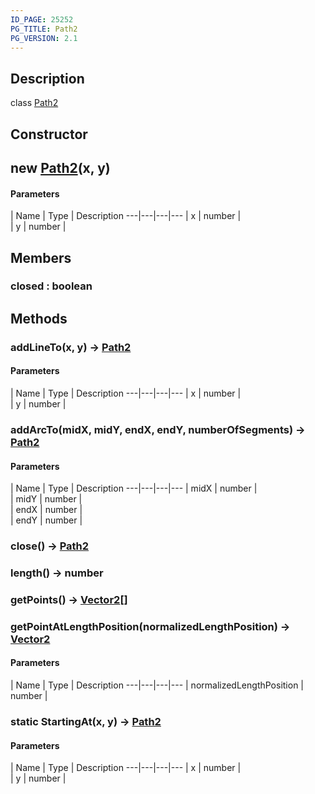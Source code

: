 ```yaml
---
ID_PAGE: 25252
PG_TITLE: Path2
PG_VERSION: 2.1
---
```

## Description

class [Path2](/classes/2.3/Path2)



## Constructor

##  new [Path2](/classes/2.3/Path2)(x, y)



#### Parameters
 | Name | Type | Description
---|---|---|---
 | x | number |   
 | y | number |   
## Members

### closed : boolean



## Methods

### addLineTo(x, y) &rarr; [Path2](/classes/2.3/Path2)



#### Parameters
 | Name | Type | Description
---|---|---|---
 | x | number |   
 | y | number |   
### addArcTo(midX, midY, endX, endY, numberOfSegments) &rarr; [Path2](/classes/2.3/Path2)



#### Parameters
 | Name | Type | Description
---|---|---|---
 | midX | number |   
 | midY | number |   
 | endX | number |   
 | endY | number |   
### close() &rarr; [Path2](/classes/2.3/Path2)


### length() &rarr; number


### getPoints() &rarr; [Vector2](/classes/2.3/Vector2)[]


### getPointAtLengthPosition(normalizedLengthPosition) &rarr; [Vector2](/classes/2.3/Vector2)



#### Parameters
 | Name | Type | Description
---|---|---|---
 | normalizedLengthPosition | number |   

### static  StartingAt(x, y) &rarr; [Path2](/classes/2.3/Path2)



#### Parameters
 | Name | Type | Description
---|---|---|---
 | x | number |   
 | y | number |   
